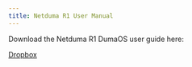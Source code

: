 ```yaml
---
title: Netduma R1 User Manual
---
```


Download the Netduma R1 DumaOS user guide here:

[Dropbox](https://www.dropbox.com/s/93csxo1y2cx21vu/DumaOS_R1_User_Manual.pdf?dl=0)
